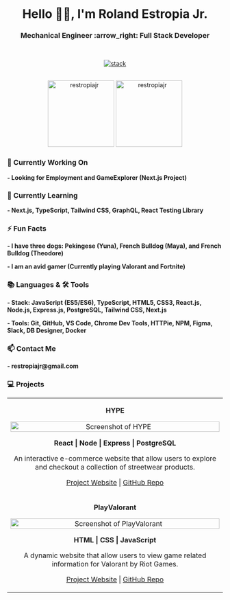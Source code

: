 <h1 align="center">Hello 👋🏽, I'm Roland Estropia Jr.</h1>

<h3 align="center">Mechanical Engineer :arrow_right: Full Stack Developer</h3>

<br>

<div align="center"> 
  
[![stack](https://skillicons.dev/icons?i=js,html,css,react,nodejs,express,postgres,tailwind,ts,git,github,vscode,figma,docker,nextjs)](https://skillicons.dev)

</div>

<br>

<div align="center"> 
<img height=155 src="https://readmestats.999857.xyz/api/top-langs?username=restropiajr&show_icons=true&locale=en&layout=compact&theme=tokyonight" alt="restropiajr "/>
<img height=155 src="https://readmestats.999857.xyz/api?username=restropiajr&hide=stars,contribs&show_icons=true&theme=tokyonight&locale=en" alt="restropiajr"/>
</div>

<h3 align="left">🔭 Currently Working On</h3>
<p align="left"><b> - Looking for Employment and GameExplorer (Next.js Project)</b></p>

<h3 align="left">🌱 Currently Learning</h3>
<p align="left"><b> - Next.js, TypeScript, Tailwind CSS, GraphQL, React Testing Library</b></p>

<h3 align="left">⚡ Fun Facts</h3>
<p align="left"><b> - I have three dogs: Pekingese (Yuna), French Bulldog (Maya), and French Bulldog (Theodore)</b></p>
<p align="left"><b> - I am an avid gamer (Currently playing Valorant and Fortnite)</b></p>

<h3 align="left">📚 Languages & 🛠️ Tools</h3>
<p align="left"><b> - Stack: JavaScript (ES5/ES6), TypeScript, HTML5, CSS3, React.js, Node.js, Express.js, PostgreSQL, Tailwind CSS, Next.js</b></p>
<p align="left"><b> - Tools: Git, GitHub, VS Code, Chrome Dev Tools, HTTPie, NPM, Figma, Slack, DB Designer, Docker</b></p>

<h3 align="left">📫 Contact Me</h3>
<p align="left"><b> - restropiajr@gmail.com</b></p>

<h3 align="left">💻 Projects</h3>
<table>
<tbody>
  <tr>
    <td width="50%">
        <p align="center"><b>HYPE</b></p>
        <p align="center"><img alt="Screenshot of HYPE" width="100%" src="https://github.com/restropiajr/HYPE/assets/66459527/ae4ff6c7-79c9-4d16-8ab9-f6dd78a0f243"></p> 
        <p align="center"><b>React | Node | Express | PostgreSQL</b></p>
        <p align="center">An interactive e-commerce website that allow users to explore and checkout a collection of streetwear products.</p>
        <p align="center"><a href="https://hype.restropiajr.com/" target="_blank">Project Website</a>  | <a href="https://github.com/restropiajr/HYPE" target="_blank">GitHub Repo</a></p>
    </td> 
  </tr>
  <tr>
    <td width="50%">
        <p align="center"><b>PlayValorant</b></p>
        <p align="center"><img alt="Screenshot of PlayValorant" width="100%" src="https://github.com/restropiajr/PlayValorant/assets/66459527/b7c2dd88-7463-4182-8b7a-7df6868e2824"></p> 
        <p align="center"><b>HTML | CSS | JavaScript</b></p>
        <p align="center">A dynamic website that allow users to view game related information for Valorant by Riot Games.</p>
        <p align="center"><a href="https://restropiajr.github.io/PlayValorant/" target="_blank">Project Website</a>  | <a href="https://github.com/restropiajr/PlayValorant" target="_blank">GitHub Repo</a></p>
    </td> 
  </tr>
</tbody>
</table>
